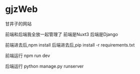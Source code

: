 # gjzWeb
甘井子的网站

前端和后端我全放一起管理了
前端是Nuxt3
后端是Django

前端进去后,npm install
后端进去后,pip install -r requirements.txt

前端运行
npm run dev

后端运行
python manage.py runserver


